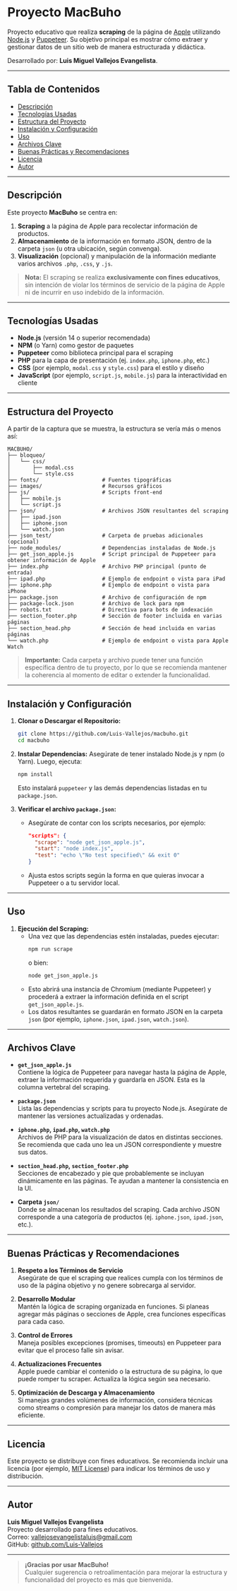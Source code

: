 # Proyecto MacBuho

Proyecto educativo que realiza **scraping** de la página de [Apple](https://www.apple.com) utilizando [Node.js](https://nodejs.org/) y [Puppeteer](https://pptr.dev/). 
Su objetivo principal es mostrar cómo extraer y gestionar datos de un sitio web de manera estructurada y didáctica.

Desarrollado por: **Luis Miguel Vallejos Evangelista**.

---

## Tabla de Contenidos

- [Descripción](#descripción)
- [Tecnologías Usadas](#tecnologías-usadas)
- [Estructura del Proyecto](#estructura-del-proyecto)
- [Instalación y Configuración](#instalación-y-configuración)
- [Uso](#uso)
- [Archivos Clave](#archivos-clave)
- [Buenas Prácticas y Recomendaciones](#buenas-prácticas-y-recomendaciones)
- [Licencia](#licencia)
- [Autor](#autor)

---

## Descripción

Este proyecto **MacBuho** se centra en:
1. **Scraping** a la página de Apple para recolectar información de productos.
2. **Almacenamiento** de la información en formato JSON, dentro de la carpeta `json` (u otra ubicación, según convenga).
3. **Visualización** (opcional) y manipulación de la información mediante varios archivos `.php`, `.css`, y `.js`.

> **Nota:** El scraping se realiza **exclusivamente con fines educativos**, sin intención de violar los términos de servicio
            de la página de Apple ni de incurrir en uso indebido de la información.

---

## Tecnologías Usadas

- **Node.js** (versión 14 o superior recomendada)
- **NPM** (o Yarn) como gestor de paquetes
- **Puppeteer** como biblioteca principal para el scraping
- **PHP** para la capa de presentación (ej. `index.php`, `iphone.php`, etc.)
- **CSS** (por ejemplo, `modal.css` y `style.css`) para el estilo y diseño
- **JavaScript** (por ejemplo, `script.js`, `mobile.js`) para la interactividad en cliente

---

## Estructura del Proyecto

A partir de la captura que se muestra, la estructura se vería más o menos así:

```
MACBUHO/
├── bloqueo/                  
│   └── css/
│       ├── modal.css
│       └── style.css
├── fonts/                    # Fuentes tipográficas
├── images/                   # Recursos gráficos
├── js/                       # Scripts front-end
│   ├── mobile.js
│   └── script.js
├── json/                     # Archivos JSON resultantes del scraping
│   ├── ipad.json
│   ├── iphone.json
│   └── watch.json
├── json_test/                # Carpeta de pruebas adicionales (opcional)
├── node_modules/             # Dependencias instaladas de Node.js
├── get_json_apple.js         # Script principal de Puppeteer para obtener información de Apple
├── index.php                 # Archivo PHP principal (punto de entrada)
├── ipad.php                  # Ejemplo de endpoint o vista para iPad
├── iphone.php                # Ejemplo de endpoint o vista para iPhone
├── package.json              # Archivo de configuración de npm
├── package-lock.json         # Archivo de lock para npm
├── robots.txt                # Directiva para bots de indexación
├── section_footer.php        # Sección de footer incluida en varias páginas
├── section_head.php          # Sección de head incluida en varias páginas
└── watch.php                 # Ejemplo de endpoint o vista para Apple Watch
```

> **Importante:** Cada carpeta y archivo puede tener una función específica dentro de tu proyecto, por lo que se
                  recomienda mantener la coherencia al momento de editar o extender la funcionalidad.

---

## Instalación y Configuración

1. **Clonar o Descargar el Repositorio:**
   ```bash
   git clone https://github.com/Luis-Vallejos/macbuho.git
   cd macbuho
   ```

2. **Instalar Dependencias:**
   Asegúrate de tener instalado Node.js y npm (o Yarn). Luego, ejecuta:
   ```bash
   npm install
   ```
   Esto instalará `puppeteer` y las demás dependencias listadas en tu `package.json`.

3. **Verificar el archivo `package.json`:**
   - Asegúrate de contar con los scripts necesarios, por ejemplo:
     ```json
     "scripts": {
       "scrape": "node get_json_apple.js",
       "start": "node index.js",
       "test": "echo \"No test specified\" && exit 0"
     }
     ```
   - Ajusta estos scripts según la forma en que quieras invocar a Puppeteer o a tu servidor local.

---

## Uso

1. **Ejecución del Scraping:**
   - Una vez que las dependencias estén instaladas, puedes ejecutar:
     ```bash
     npm run scrape
     ```
     o bien:
     ```bash
     node get_json_apple.js
     ```
   - Esto abrirá una instancia de Chromium (mediante Puppeteer) y procederá a extraer la información definida en el script `get_json_apple.js`.  
   - Los datos resultantes se guardarán en formato JSON en la carpeta `json` (por ejemplo, `iphone.json`, `ipad.json`, `watch.json`).

---

## Archivos Clave

- **`get_json_apple.js`**  
  Contiene la lógica de Puppeteer para navegar hasta la página de Apple, extraer la información requerida y guardarla en JSON. Esta es la columna vertebral del scraping.

- **`package.json`**  
  Lista las dependencias y scripts para tu proyecto Node.js. Asegúrate de mantener las versiones actualizadas y ordenadas.

- **`iphone.php`, `ipad.php`, `watch.php`**  
  Archivos de PHP para la visualización de datos en distintas secciones. Se recomienda que cada uno lea un JSON correspondiente y muestre sus datos.

- **`section_head.php`, `section_footer.php`**  
  Secciones de encabezado y pie que probablemente se incluyan dinámicamente en las páginas. Te ayudan a mantener la consistencia en la UI.

- **Carpeta `json/`**  
  Donde se almacenan los resultados del scraping. Cada archivo JSON corresponde a una categoría de productos (ej. `iphone.json`, `ipad.json`, etc.).

---

## Buenas Prácticas y Recomendaciones

1. **Respeto a los Términos de Servicio**  
   Asegúrate de que el scraping que realices cumpla con los términos de uso de la página objetivo y no genere sobrecarga al servidor.

2. **Desarrollo Modular**  
   Mantén la lógica de scraping organizada en funciones. Si planeas agregar más páginas o secciones de Apple, crea funciones específicas para cada caso.

3. **Control de Errores**  
   Maneja posibles excepciones (promises, timeouts) en Puppeteer para evitar que el proceso falle sin avisar.

4. **Actualizaciones Frecuentes**  
   Apple puede cambiar el contenido o la estructura de su página, lo que puede romper tu scraper. Actualiza la lógica según sea necesario.

5. **Optimización de Descarga y Almacenamiento**  
   Si manejas grandes volúmenes de información, considera técnicas como streams o compresión para manejar los datos de manera más eficiente.

---

## Licencia

Este proyecto se distribuye con fines educativos. Se recomienda incluir una licencia (por ejemplo, [MIT License](https://opensource.org/licenses/MIT)) para indicar los términos de uso y distribución.

---

## Autor

**Luis Miguel Vallejos Evangelista**  
Proyecto desarrollado para fines educativos.  
Correo: [vallejosevangelistaluis@gmail.com](mailto:vallejosevangelistaluis@gmail.com)  
GitHub: [github.com/Luis-Vallejos](https://github.com/Luis-Vallejos)

---

> **¡Gracias por usar MacBuho!**  
> Cualquier sugerencia o retroalimentación para mejorar la estructura y funcionalidad del proyecto es más que bienvenida.
